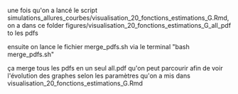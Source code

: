 une fois qu'on a lancé le script simulations_allures_courbes/visualisation_20_fonctions_estimations_G.Rmd, on a dans ce folder figures/visualisation_20_fonctions_estimations_G_all_pdf to les pdfs

ensuite on lance le fichier merge_pdfs.sh via le terminal "bash merge_pdfs.sh"

ça merge tous les pdfs en un seul all.pdf qu'on peut parcourir afin de voir l'évolution des graphes selon les paramètres qu'on a mis dans visualisation_20_fonctions_estimations_G.Rmd
